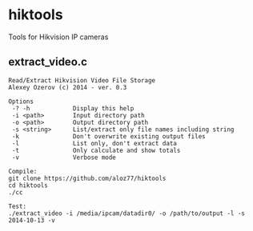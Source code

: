# hiktools

Tools for Hikvision IP cameras

## extract_video.c

    Read/Extract Hikvision Video File Storage  
    Alexey Ozerov (c) 2014 - ver. 0.3

    Options
     -? -h            Display this help
     -i <path>        Input directory path
     -o <path>        Output directory path
     -s <string>      List/extract only file names including string
     -k               Don't overwrite existing output files
     -l               List only, don't extract data
     -t               Only calculate and show totals
     -v               Verbose mode
    
    Compile:
    git clone https://github.com/aloz77/hiktools
    cd hiktools
    ./cc
    
    Test:
    ./extract_video -i /media/ipcam/datadir0/ -o /path/to/output -l -s 2014-10-13 -v

